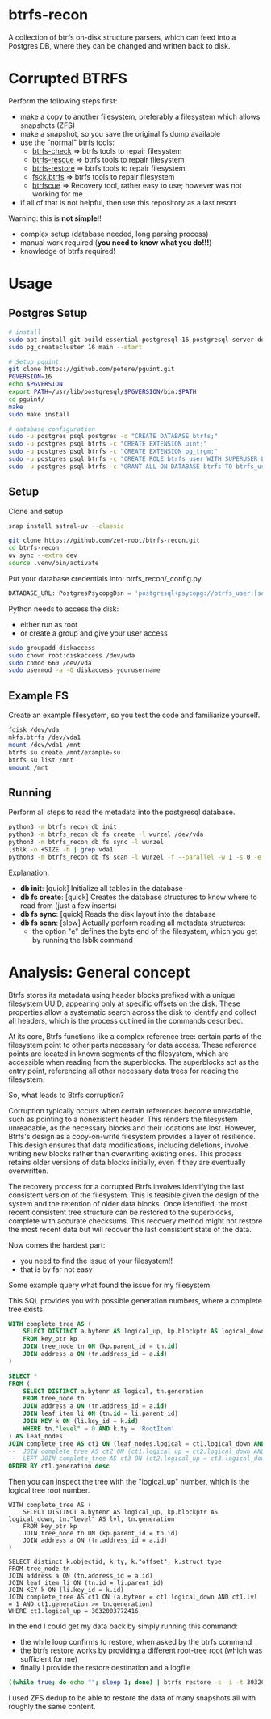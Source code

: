 # btrfs-recon

A collection of btrfs on-disk structure parsers, which can feed into a Postgres DB, where they can be changed and written back to disk.

# Corrupted BTRFS

Perform the following steps first:
- make a copy to another filesystem, preferably a filesystem which allows snapshots (ZFS)
- make a snapshot, so you save the original fs dump available
- use the "normal" btrfs tools:
  - [btrfs-check](https://btrfs.readthedocs.io/en/latest/btrfs-check.html) => btrfs tools to repair filesystem
  - [btrfs-rescue](https://btrfs.readthedocs.io/en/latest/btrfs-rescue.html) => btrfs tools to repair filesystem
  - [btrfs-restore](https://btrfs.readthedocs.io/en/latest/btrfs-restore.html) => btrfs tools to repair filesystem
  - [fsck.btrfs](https://btrfs.readthedocs.io/en/latest/fsck.btrfs.html) => btrfs tools to repair filesystem
  - [btrfscue](https://github.com/cblichmann/btrfscue) => Recovery tool, rather easy to use; however was not working for me
- if all of that is not helpful, then use this repository as a last resort

Warning: this is **not simple**!!
- complex setup (database needed, long parsing process)
- manual work required (**you need to know what you do!!!**)
- knowledge of btrfs required!


# Usage

## Postgres Setup

```bash
# install
sudo apt install git build-essential postgresql-16 postgresql-server-dev-16
sudo pg_createcluster 16 main --start

# Setup pguint
git clone https://github.com/petere/pguint.git
PGVERSION=16
echo $PGVERSION
export PATH=/usr/lib/postgresql/$PGVERSION/bin:$PATH
cd pguint/
make
sudo make install

# database configuration
sudo -u postgres psql postgres -c "CREATE DATABASE btrfs;"
sudo -u postgres psql btrfs -c "CREATE EXTENSION uint;"
sudo -u postgres psql btrfs -c "CREATE EXTENSION pg_trgm;"
sudo -u postgres psql btrfs -c "CREATE ROLE btrfs_user WITH SUPERUSER LOGIN PASSWORD '[somepassword]';"
sudo -u postgres psql btrfs -c "GRANT ALL ON DATABASE btrfs TO btrfs_user"
```

## Setup

Clone and setup

```bash
snap install astral-uv --classic

git clone https://github.com/zet-root/btrfs-recon.git
cd btrfs-recon
uv sync --extra dev
source .venv/bin/activate
```

Put your database credentials into: btrfs_recon/_config.py
```python
DATABASE_URL: PostgresPsycopgDsn = 'postgresql+psycopg://btrfs_user:[somepassword]@localhost/btrfs'
```

Python needs to access the disk:
- either run as root
- or create a group and give your user access

```bash
sudo groupadd diskaccess
sudo chown root:diskaccess /dev/vda
sudo chmod 660 /dev/vda
sudo usermod -a -G diskaccess yourusername
```

## Example FS

Create an example filesystem, so you test the code and familiarize yourself.

```bash
fdisk /dev/vda
mkfs.btrfs /dev/vda1
mount /dev/vda1 /mnt
btrfs su create /mnt/example-su
btrfs su list /mnt
umount /mnt
```

## Running

Perform all steps to read the metadata into the postgresql database.

```bash
python3 -m btrfs_recon db init
python3 -m btrfs_recon db fs create -l wurzel /dev/vda
python3 -m btrfs_recon db fs sync -l wurzel
lsblk -o +SIZE -b | grep vda1
python3 -m btrfs_recon db fs scan -l wurzel -f --parallel -w 1 -s 0 -e 6442449878528
```

Explanation:
- **db init**: [quick] Initialize all tables in the database
- **db fs create**: [quick] Creates the database structures to know where to read from (just a few inserts)
- **db fs sync**: [quick] Reads the disk layout into the database
- **db fs scan**: [slow] Actually perform reading all metadata structures:
  - the option "e" defines the byte end of the filesystem, which you get by running the lsblk command

# Analysis: General concept

Btrfs stores its metadata using header blocks prefixed with a unique filesystem UUID, appearing only at specific offsets on the disk.
These properties allow a systematic search across the disk to identify and collect all headers, which is the process outlined in the commands described.

At its core, Btrfs functions like a complex reference tree: certain parts of the filesystem point to other parts necessary for data access.
These reference points are located in known segments of the filesystem, which are accessible when reading from the superblocks.
The superblocks act as the entry point, referencing all other necessary data trees for reading the filesystem.

So, what leads to Btrfs corruption?

Corruption typically occurs when certain references become unreadable, such as pointing to a nonexistent header.
This renders the filesystem unreadable, as the necessary blocks and their locations are lost.
However, Btrfs's design as a copy-on-write filesystem provides a layer of resilience.
This design ensures that data modifications, including deletions, involve writing new blocks rather than overwriting existing ones.
This process retains older versions of data blocks initially, even if they are eventually overwritten.

The recovery process for a corrupted Btrfs involves identifying the last consistent version of the filesystem.
This is feasible given the design of the system and the retention of older data blocks.
Once identified, the most recent consistent tree structure can be restored to the superblocks, complete with accurate checksums.
This recovery method might not restore the most recent data but will recover the last consistent state of the data.

Now comes the hardest part:
- you need to find the issue of your filesystem!!
- that is by far not easy

Some example query what found the issue for my filesystem:

This SQL provides you with possible generation numbers, where a complete tree exists.
```sql
WITH complete_tree AS (
    SELECT DISTINCT a.bytenr AS logical_up, kp.blockptr AS logical_down, tn."level" AS lvl, tn.generation
    FROM key_ptr kp
    JOIN tree_node tn ON (kp.parent_id = tn.id)
    JOIN address a ON (tn.address_id = a.id)
)

SELECT *
FROM (
    SELECT DISTINCT a.bytenr AS logical, tn.generation
    FROM tree_node tn
    JOIN address a ON (tn.address_id = a.id)
    JOIN leaf_item li ON (tn.id = li.parent_id)
    JOIN KEY k ON (li.key_id = k.id)
    WHERE tn."level" = 0 AND k.ty = 'RootItem'
) AS leaf_nodes
JOIN complete_tree AS ct1 ON (leaf_nodes.logical = ct1.logical_down AND ct1.lvl = 1 AND ct1.generation >= leaf_nodes.generation)
--  JOIN complete_tree AS ct2 ON (ct1.logical_up = ct2.logical_down AND ct2.lvl = 2 AND ct2.generation >= ct1.generation)
--  LEFT JOIN complete_tree AS ct3 ON (ct2.logical_up = ct3.logical_down AND ct3.lvl = 3 AND ct3.generation >= ct2.generation)
ORDER BY ct1.generation desc
```

Then you can inspect the tree with the "logical_up" number, which is the logical tree root number.
```
WITH complete_tree AS (
    SELECT DISTINCT a.bytenr AS logical_up, kp.blockptr AS logical_down, tn."level" AS lvl, tn.generation
    FROM key_ptr kp
    JOIN tree_node tn ON (kp.parent_id = tn.id)
    JOIN address a ON (tn.address_id = a.id)
)

SELECT distinct k.objectid, k.ty, k."offset", k.struct_type
FROM tree_node tn
JOIN address a ON (tn.address_id = a.id)
JOIN leaf_item li ON (tn.id = li.parent_id)
JOIN KEY k ON (li.key_id = k.id)
JOIN complete_tree AS ct1 ON (a.bytenr = ct1.logical_down AND ct1.lvl = 1 AND ct1.generation >= tn.generation)
WHERE ct1.logical_up = 3032003772416
```

In the end I could get my data back by simply running this command:
- the while loop confirms to restore, when asked by the btrfs command
- the btrfs restore works by providing a different root-tree root (which was sufficient for me)
- finally I provide the restore destination and a logfile

```bash
((while true; do echo ""; sleep 1; done) | btrfs restore -s -i -t 3032003772416 /dev/vdb1 /zfswurzel/recover2024/with_snapshots/  2>&1) | tee /zfswurzel/recover2024/some-big-log2-with-snapshots.txt
```

I used ZFS dedup to be able to restore the data of many snapshots all with roughly the same content.

